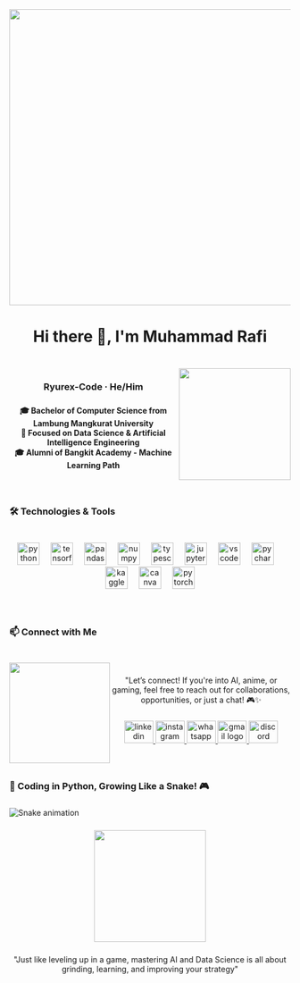 <div align="center">
  <img height="530" src="https://media1.tenor.com/m/nze7gbogfG8AAAAd/hu-tao-furina.gif"  />
</div>

###

<h1 align="center">Hi there 👋, I'm Muhammad Rafi</h1>

###

<br clear="both">

<img align="right" height="200" src="https://media1.tenor.com/m/BU-XI6F4iEQAAAAC/yavuz1.gif"  />

###

<h3 align="center">Ryurex-Code · He/Him</h3>

###

<h4 align="center">🎓 Bachelor of Computer Science from Lambung Mangkurat University<br>🤖 Focused on Data Science & Artificial Intelligence Engineering<br>🎓 Alumni of Bangkit Academy - Machine Learning Path</h4>

###

<br clear="both">

<h3 align="left">🛠️ Technologies & Tools</h3>

###

<br clear="both">

<div align="center">
  <img src="https://cdn.jsdelivr.net/gh/devicons/devicon/icons/python/python-original.svg" height="40" alt="python logo"  />
  <img width="12" />
  <img src="https://cdn.jsdelivr.net/gh/devicons/devicon/icons/tensorflow/tensorflow-original.svg" height="40" alt="tensorflow logo"  />
  <img width="12" />
  <img src="https://cdn.jsdelivr.net/gh/devicons/devicon/icons/pandas/pandas-original.svg" height="40" alt="pandas logo"  />
  <img width="12" />
  <img src="https://cdn.jsdelivr.net/gh/devicons/devicon/icons/numpy/numpy-original.svg" height="40" alt="numpy logo"  />
  <img width="12" />
  <img src="https://cdn.jsdelivr.net/gh/devicons/devicon/icons/typescript/typescript-original.svg" height="40" alt="typescript logo"  />
  <img width="12" />
  <img src="https://cdn.jsdelivr.net/gh/devicons/devicon/icons/jupyter/jupyter-original.svg" height="40" alt="jupyter logo"  />
  <img width="12" />
  <img src="https://cdn.jsdelivr.net/gh/devicons/devicon/icons/vscode/vscode-original.svg" height="40" alt="vscode logo"  />
  <img width="12" />
  <img src="https://cdn.jsdelivr.net/gh/devicons/devicon/icons/pycharm/pycharm-original.svg" height="40" alt="pycharm logo"  />
  <img width="12" />
  <img src="https://cdn.jsdelivr.net/gh/devicons/devicon/icons/kaggle/kaggle-original.svg" height="40" alt="kaggle logo"  />
  <img width="12" />
  <img src="https://cdn.jsdelivr.net/gh/devicons/devicon/icons/canva/canva-original.svg" height="40" alt="canva logo"  />
  <img width="12" />
  <img src="https://cdn.jsdelivr.net/gh/devicons/devicon/icons/pytorch/pytorch-original.svg" height="40" alt="pytorch logo"  />
</div>

###

<br clear="both">

<h3 align="left">📫 Connect with Me</h3>

###

<br clear="both">

<img align="left" height="180" src="https://media1.tenor.com/m/VR0K7_RCFCkAAAAC/jujutsu-kaisen-jujutsukaisen.gif"  />

###

<p align="center">"Let’s connect! If you're into AI, anime, or gaming, feel free to reach out for collaborations, opportunities, or just a chat! 🎮✨</p>

###

<div align="center">
  <a href="in/muhammad-rafi17" target="_blank">
    <img src="https://raw.githubusercontent.com/maurodesouza/profile-readme-generator/master/src/assets/icons/social/linkedin/default.svg" width="52" height="40" alt="linkedin logo"  />
  </a>
  <a href="m.raafiii_" target="_blank">
    <img src="https://raw.githubusercontent.com/maurodesouza/profile-readme-generator/master/src/assets/icons/social/instagram/default.svg" width="52" height="40" alt="instagram logo"  />
  </a>
  <a href="082252877171" target="_blank">
    <img src="https://raw.githubusercontent.com/maurodesouza/profile-readme-generator/master/src/assets/icons/social/whatsapp/default.svg" width="52" height="40" alt="whatsapp logo"  />
  </a>
  <a href="m.raafi.official@gmail.com" target="_blank">
    <img src="https://raw.githubusercontent.com/maurodesouza/profile-readme-generator/master/src/assets/icons/social/gmail/default.svg" width="52" height="40" alt="gmail logo"  />
  </a>
  <img src="https://raw.githubusercontent.com/maurodesouza/profile-readme-generator/master/src/assets/icons/social/discord/default.svg" width="52" height="40" alt="discord logo"  />
</div>

###

<br clear="both">

<h3 align="left">🐍 Coding in Python, Growing Like a Snake! 🎮</h3>

###

<img src="https://raw.githubusercontent.com/ryurex-code/ryurex-code/output/snake.svg" alt="Snake animation" />

###

<div align="center">
  <img height="200" src="https://media1.tenor.com/m/3a3XcQUCFPkAAAAC/lycoris-recoil-chisato-nishikigi.gif"  />
</div>

###

<p align="center">"Just like leveling up in a game, mastering AI and Data Science is all about grinding, learning, and improving your strategy"</p>

###